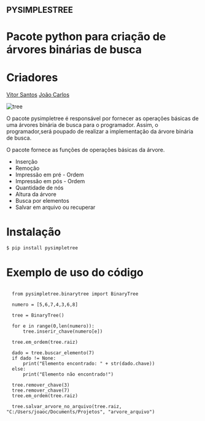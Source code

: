 PYSIMPLESTREE
-------------

Pacote python para criação de árvores binárias de busca
=======================================================

Criadores
=========


[Vitor Santos](https://github.com/viktorsht)
[João Carlos](https://github.com/joaocarlos-losfe)


![tree](https://www.ime.usp.br/~pf/algoritmos/aulas/img/binary-search-tree-sorted-array-animation.gif)

O pacote pysimpletree é responsável por fornecer as operações básicas de uma árvores binária de busca para o programador. Assim, o programador,será poupado de realizar a implementação da árvore binária de busca.

O pacote fornece as funções de operações básicas da árvore.

   * Inserção
   * Remoção
   * Impressão em pré - Ordem
   * Impressão em pós - Ordem
   * Quantidade de nós
   * Altura da árvore
   * Busca por elementos
   * Salvar em arquivo ou recuperar

Instalação
==========

    $ pip install pysimpletree

Exemplo de uso do código
========================
~~~

  from pysimpletree.binarytree import BinaryTree

  numero = [5,6,7,4,3,6,8]

  tree = BinaryTree()

  for e in range(0,len(numero)):
      tree.inserir_chave(numero[e])

  tree.em_ordem(tree.raiz)

  dado = tree.buscar_elemento(7)
  if dado != None:
      print("Elemento encontrado: " + str(dado.chave))
  else:
      print("Elemento não encontrado!")

  tree.remover_chave(3)
  tree.remover_chave(7)
  tree.em_ordem(tree.raiz)

  tree.salvar_arvore_no_arquivo(tree.raiz, "C:/Users/joaoc/Documents/Projetos", "arvore_arquivo")
~~~
